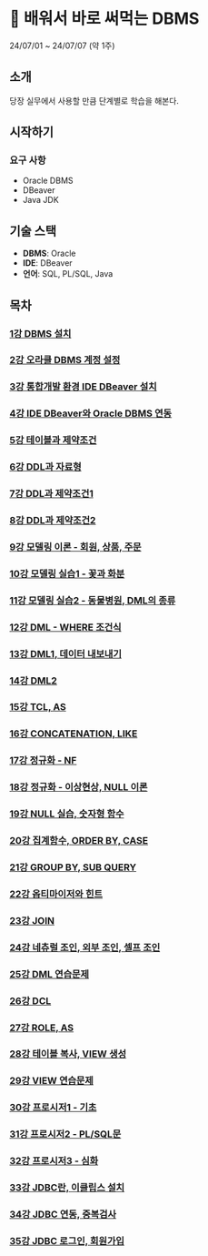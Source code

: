 # 🚀 배워서 바로 써먹는 DBMS 
24/07/01 ~ 24/07/07 (약 1주)

## 소개
당장 실무에서 사용할 만큼 단계별로 학습을 해본다.

## 시작하기
### 요구 사항
- Oracle DBMS
- DBeaver
- Java JDK

## 기술 스택
- **DBMS**: Oracle
- **IDE**: DBeaver
- **언어**: SQL, PL/SQL, Java


## 목차
### [1강 DBMS 설치](https://github.com/gistraw0454/DBMS/tree/main/day01)
### [2강 오라클 DBMS 계정 설정](https://github.com/gistraw0454/DBMS/tree/main/day02)
### [3강 통합개발 환경 IDE DBeaver 설치](https://github.com/gistraw0454/DBMS/tree/main/day03)
### [4강 IDE DBeaver와 Oracle DBMS 연동](https://github.com/gistraw0454/DBMS/tree/main/day04)
### [5강 테이블과 제약조건](https://github.com/gistraw0454/DBMS/tree/main/day05)
### [6강 DDL과 자료형](https://github.com/gistraw0454/DBMS/tree/main/day06)
### [7강 DDL과 제약조건1](https://github.com/gistraw0454/DBMS/tree/main/day07)
### [8강 DDL과 제약조건2](https://github.com/gistraw0454/DBMS/tree/main/day08)
### [9강 모델링 이론 - 회원, 상품, 주문](https://github.com/gistraw0454/DBMS/tree/main/day09)
### [10강 모델링 실습1 - 꽃과 화분](https://github.com/gistraw0454/DBMS/tree/main/day10)
### [11강 모델링 실습2 - 동물병원, DML의 종류](https://github.com/gistraw0454/DBMS/tree/main/day11)
### [12강 DML - WHERE 조건식](https://github.com/gistraw0454/DBMS/tree/main/day12)
### [13강 DML1, 데이터 내보내기](https://github.com/gistraw0454/DBMS/tree/main/day13)
### [14강 DML2](https://github.com/gistraw0454/DBMS/tree/main/day14)
### [15강 TCL, AS](https://github.com/gistraw0454/DBMS/tree/main/day15)
### [16강 CONCATENATION, LIKE](https://github.com/gistraw0454/DBMS/tree/main/day16)
### [17강 정규화 - NF](https://github.com/gistraw0454/DBMS/tree/main/day17)
### [18강 정규화 - 이상현상, NULL 이론](https://github.com/gistraw0454/DBMS/tree/main/day18)
### [19강 NULL 실습, 숫자형 함수](https://github.com/gistraw0454/DBMS/tree/main/day19)
### [20강 집계함수, ORDER BY, CASE](https://github.com/gistraw0454/DBMS/tree/main/day20)
### [21강 GROUP BY, SUB QUERY](https://github.com/gistraw0454/DBMS/tree/main/day21)
### [22강 옵티마이저와 힌트](https://github.com/gistraw0454/DBMS/tree/main/day22)
### [23강 JOIN](https://github.com/gistraw0454/DBMS/tree/main/day23)
### [24강 네츄럴 조인, 외부 조인, 셀프 조인](https://github.com/gistraw0454/DBMS/tree/main/day24)
### [25강 DML 연습문제](https://github.com/gistraw0454/DBMS/tree/main/day25)
### [26강 DCL](https://github.com/gistraw0454/DBMS/tree/main/day26)
### [27강 ROLE, AS](https://github.com/gistraw0454/DBMS/tree/main/day27)
### [28강 테이블 복사, VIEW 생성](https://github.com/gistraw0454/DBMS/tree/main/day28)
### [29강 VIEW 연습문제](https://github.com/gistraw0454/DBMS/tree/main/day29)
### [30강 프로시저1 - 기초](https://github.com/gistraw0454/DBMS/tree/main/day30)
### [31강 프로시저2 - PL/SQL문](https://github.com/gistraw0454/DBMS/tree/main/day31)
### [32강 프로시저3 - 심화](https://github.com/gistraw0454/DBMS/tree/main/day32)
### [33강 JDBC란, 이클립스 설치](https://github.com/gistraw0454/DBMS/tree/main/day33)
### [34강 JDBC 연동, 중복검사](https://github.com/gistraw0454/DBMS/tree/main/day34)
### [35강 JDBC 로그인, 회원가입](https://github.com/gistraw0454/DBMS/tree/main/day35)
